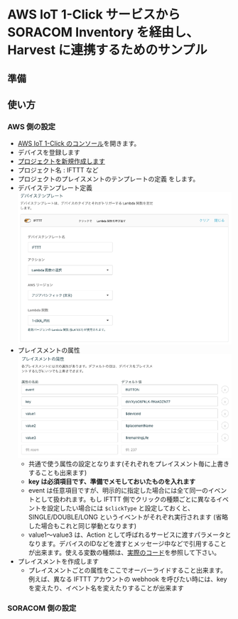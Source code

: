 # AWS IoT 1-Click サービスから SORACOM Inventory を経由し、 Harvest に連携するためのサンプル

## 準備
## 使い方
### AWS 側の設定
- [AWS IoT 1-Click のコンソール](https://ap-northeast-1.console.aws.amazon.com/iot1click/home)を開きます。
- デバイスを登録します
- [プロジェクトを新規作成します](https://ap-northeast-1.console.aws.amazon.com/iot1click/home?region=ap-northeast-1#/create/project)
 - プロジェクト名 : IFTTT など
- プロジェクトのプレイスメントのテンプレートの定義 をします。
 - デバイステンプレート定義
 ![デバイステンプレート](../../images/ifttt/device_template.png)
 - プレイスメントの属性
 ![プレイスメントの属性](../../images/ifttt/placement_attributes.png?)
   - 共通で使う属性の設定となります(それぞれをプレイスメント毎に上書きすることも出来ます)
   - **key は必須項目です、準備でメモしておいたものを入れます**
   - event は任意項目ですが、明示的に指定した場合には全て同一のイベントとして扱われます。もし IFTTT 側でクリックの種類ごとに異なるイベントを設定したい場合には `$clickType` と設定しておくと、SINGLE/DOUBLE/LONG というイベントがそれぞれ実行されます (省略した場合もこれと同じ挙動となります)
   - value1〜value3 は、Action として呼ばれるサービスに渡すパラメータとなります。デバイスのIDなどを渡すとメッセージ中などで引用することが出来ます。使える変数の種類は、[実際のコード](index.js#L8)を参照して下さい。
- プレイスメントを作成します
  - プレイスメントごとの属性をここでオーバーライドすること出来ます。例えば、異なる IFTTT アカウントの webhook を呼びたい時には、key を変えたり、イベント名を変えたりすることが出来ます

### SORACOM 側の設定
